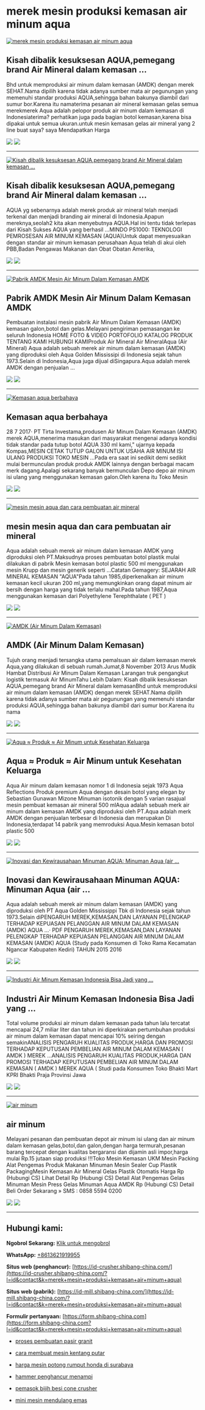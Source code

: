 # merek mesin produksi kemasan air minum aqua

<a href="https://swt.shibang-china.com/?l=id&img&k=merek+mesin+produksi+kemasan+air+minum+aqua" target="_blank">![merek mesin produksi kemasan air minum aqua](http://static.shibang-china.com/all-800x300/1529.jpg)</a>

## Kisah dibalik kesuksesan AQUA,pemegang brand Air Mineral dalam kemasan …
Bhd untuk memproduksi air minum dalam kemasan (AMDK) dengan merek SEHAT.Nama dipilih karena tidak adanya sumber mata air pegunungan yang memenuhi standar produksi AQUA,sehingga bahan bakunya diambil dari sumur bor.Karena itu namaterima pesanan air mineral kemasan gelas semua merekmerek Aqua adalah pelopor produk air minum dalam kemasan di Indonesiaterima? perhatikan juga pada bagian botol kemasan,karena bisa dipakai untuk semua ukuran.untuk mesin kemasan gelas air mineral yang 2 line buat saya? saya Mendapatkan Harga


<a href="https://whatsapp.shibangsoft.com/WhatsApp.php" target="_blank" title="WhatsApp">![](http://static.shibang-china.com/icon/whatsapp.png)</a> <a href="https://swt.shibang-china.com/?l=id&icon&k=merek+mesin+produksi+kemasan+air+minum+aqua" target="_blank">![](http://static.shibang-china.com/icon/chat-id.png)</a>

---

<a href="https://swt.shibang-china.com/?l=id&img&k=merek+mesin+produksi+kemasan+air+minum+aqua" target="_blank">![Kisah dibalik kesuksesan AQUA,pemegang brand Air Mineral dalam kemasan …](http://static.shibang-china.com/all-800x300/513.jpg)</a>

## Kisah dibalik kesuksesan AQUA,pemegang brand Air Mineral dalam kemasan …
AQUA yg sebenarnya adalah merek produk air mineral telah menjadi terkenal dan menjadi branding air mineral di Indonesia.Apapun mereknya,seolah2 kita akan menyebutnya AQUA.Hal ini tentu tidak terlepas dari Kisah Sukses AQUA yang berhasil …MINDO PS1000: TEKNOLOGI PEMROSESAN AIR MINUM KEMASAN (AQUA)Untuk dapat menyesuaikan dengan standar air minum kemasan perusahaan Aqua telah di akui oleh PBB,Badan Pengawas Makanan dan Obat Obatan Amerika,


<a href="https://whatsapp.shibangsoft.com/WhatsApp.php" target="_blank" title="WhatsApp">![](http://static.shibang-china.com/icon/whatsapp.png)</a> <a href="https://swt.shibang-china.com/?l=id&icon&k=merek+mesin+produksi+kemasan+air+minum+aqua" target="_blank">![](http://static.shibang-china.com/icon/chat-id.png)</a>

---

<a href="https://swt.shibang-china.com/?l=id&img&k=merek+mesin+produksi+kemasan+air+minum+aqua" target="_blank">![Pabrik AMDK Mesin Air Minum Dalam Kemasan AMDK](http://static.shibang-china.com/all-800x300/1181.jpg)</a>

## Pabrik AMDK Mesin Air Minum Dalam Kemasan AMDK
Pembuatan instalasi mesin pabrik Air Minum Dalam Kemasan (AMDK) kemasan galon,botol dan gelas.Melayani pengiriman pemasangan ke seluruh Indonesia HOME FOTO & VIDEO PORTOFOLIO KATALOG PRODUK TENTANG KAMI HUBUNGI KAMIProduk Air Mineral Air MineralAqua (Air Mineral) Aqua adalah sebuah merek air minum dalam kemasan (AMDK) yang diproduksi oleh Aqua Golden Mississipi di Indonesia sejak tahun 1973.Selain di Indonesia,Aqua juga dijual diSingapura.Aqua adalah merek AMDK dengan penjualan …


<a href="https://whatsapp.shibangsoft.com/WhatsApp.php" target="_blank" title="WhatsApp">![](http://static.shibang-china.com/icon/whatsapp.png)</a> <a href="https://swt.shibang-china.com/?l=id&icon&k=merek+mesin+produksi+kemasan+air+minum+aqua" target="_blank">![](http://static.shibang-china.com/icon/chat-id.png)</a>

---

<a href="https://swt.shibang-china.com/?l=id&img&k=merek+mesin+produksi+kemasan+air+minum+aqua" target="_blank">![Kemasan aqua berbahaya](http://static.shibang-china.com/all-800x300/32.jpg)</a>

## Kemasan aqua berbahaya
28 7 2017· PT Tirta Investama,produsen Air Minum Dalam Kemasan (AMDK) merek AQUA,menerima masukan dari masyarakat mengenai adanya kondisi tidak standar pada tutup botol AQUA 330 ml kami," ujarnya kepada Kompas,MESIN CETAK TUTUP GALON UNTUK USAHA AIR MINUM ISI ULANG PRODUKSI TOKO MESIN …Pada era saat ini sedikit demi sedikit mulai bermunculan produk produk AMDK lainnya dengan berbagai macam merk dagang.Apalagi sekarang banyak bermunculan Depo depo air minum isi ulang yang menggunakan kemasan galon.Oleh karena itu Toko Mesin


<a href="https://whatsapp.shibangsoft.com/WhatsApp.php" target="_blank" title="WhatsApp">![](http://static.shibang-china.com/icon/whatsapp.png)</a> <a href="https://swt.shibang-china.com/?l=id&icon&k=merek+mesin+produksi+kemasan+air+minum+aqua" target="_blank">![](http://static.shibang-china.com/icon/chat-id.png)</a>

---

<a href="https://swt.shibang-china.com/?l=id&img&k=merek+mesin+produksi+kemasan+air+minum+aqua" target="_blank">![mesin mesin aqua dan cara pembuatan air mineral](http://static.shibang-china.com/all-800x300/537.jpg)</a>

## mesin mesin aqua dan cara pembuatan air mineral
Aqua adalah sebuah merek air minum dalam kemasan AMDK yang diproduksi oleh PT.Maksudnya proses pembuatan botol plastik mulai dilakukan di pabrik Mesin kemasan botol plastic 500 ml menggunakan mesin Krupp dan mesin generik seperti …Catatan Gemagery: SEJARAH AIR MINERAL KEMASAN "AQUA"Pada tahun 1985,diperkenalkan air minum kemasan kecil ukuran 200 ml,yang memungkinkan orang dapat minum air bersih dengan harga yang tidak terlalu mahal.Pada tahun 1987,Aqua menggunakan kemasan dari Polyethylene Terephthalate ( PET )


<a href="https://whatsapp.shibangsoft.com/WhatsApp.php" target="_blank" title="WhatsApp">![](http://static.shibang-china.com/icon/whatsapp.png)</a> <a href="https://swt.shibang-china.com/?l=id&icon&k=merek+mesin+produksi+kemasan+air+minum+aqua" target="_blank">![](http://static.shibang-china.com/icon/chat-id.png)</a>

---

<a href="https://swt.shibang-china.com/?l=id&img&k=merek+mesin+produksi+kemasan+air+minum+aqua" target="_blank">![AMDK (Air Minum Dalam Kemasan)](http://static.shibang-china.com/all-800x300/1120.jpg)</a>

## AMDK (Air Minum Dalam Kemasan)
Tujuh orang menjadi tersangka utama pemalsuan air dalam kemasan merek Aqua,yang dilakukan di sebuah rumah.Jumat,8 November 2013 Arus Mudik Hambat Distribusi Air Minum Dalam Kemasan Larangan truk pengangkut logistik termasuk Air MinumTahu Lebih Dalam: Kisah dibalik kesuksesan AQUA,pemegang brand Air Mineral dalam kemasanBhd untuk memproduksi air minum dalam kemasan (AMDK) dengan merek SEHAT.Nama dipilih karena tidak adanya sumber mata air pegunungan yang memenuhi standar produksi AQUA,sehingga bahan bakunya diambil dari sumur bor.Karena itu nama


<a href="https://whatsapp.shibangsoft.com/WhatsApp.php" target="_blank" title="WhatsApp">![](http://static.shibang-china.com/icon/whatsapp.png)</a> <a href="https://swt.shibang-china.com/?l=id&icon&k=merek+mesin+produksi+kemasan+air+minum+aqua" target="_blank">![](http://static.shibang-china.com/icon/chat-id.png)</a>

---

<a href="https://swt.shibang-china.com/?l=id&img&k=merek+mesin+produksi+kemasan+air+minum+aqua" target="_blank">![Aqua ≈ Produk ≈ Air Minum untuk Kesehatan Keluarga](http://static.shibang-china.com/all-800x300/861.jpg)</a>

## Aqua ≈ Produk ≈ Air Minum untuk Kesehatan Keluarga
Aqua Air minum dalam kemasan nomor 1 di Indonesia sejak 1973 Aqua Reflections Produk premium Aqua dengan desain botol yang elegan by Sebastian Gunawan Mizone Minuman isotonik dengan 5 varian rasajual mesin pembuat kemasan air mineral 500 mlAqua adalah sebuah merk air minum dalam kemasan AMDK yang diproduksi oleh PT.Aqua adalah merk AMDK dengan penjualan terbesar di Indonesia dan merupakan Di Indonesia,terdapat 14 pabrik yang memroduksi Aqua.Mesin kemasan botol plastic 500


<a href="https://whatsapp.shibangsoft.com/WhatsApp.php" target="_blank" title="WhatsApp">![](http://static.shibang-china.com/icon/whatsapp.png)</a> <a href="https://swt.shibang-china.com/?l=id&icon&k=merek+mesin+produksi+kemasan+air+minum+aqua" target="_blank">![](http://static.shibang-china.com/icon/chat-id.png)</a>

---

<a href="https://swt.shibang-china.com/?l=id&img&k=merek+mesin+produksi+kemasan+air+minum+aqua" target="_blank">![Inovasi dan Kewirausahaan Minuman AQUA: Minuman Aqua (air …](http://static.shibang-china.com/all-800x300/405.jpg)</a>

## Inovasi dan Kewirausahaan Minuman AQUA: Minuman Aqua (air …
Aqua adalah sebuah merek air minum dalam kemasan (AMDK) yang diproduksi oleh PT Aqua Golden Mississippi Tbk di Indonesia sejak tahun 1973.Selain diPENGARUH MEREK,KEMASAN,DAN LAYANAN PELENGKAP TERHADAP KEPUASAN PELANGGAN AIR MINUM DALAM KEMASAN (AMDK) AQUA …· PDF PENGARUH MEREK,KEMASAN,DAN LAYANAN PELENGKAP TERHADAP KEPUASAN PELANGGAN AIR MINUM DALAM KEMASAN (AMDK) AQUA (Study pada Konsumen di Toko Rama Kecamatan Ngancar Kabupaten Kediri) TAHUN 2015 2016


<a href="https://whatsapp.shibangsoft.com/WhatsApp.php" target="_blank" title="WhatsApp">![](http://static.shibang-china.com/icon/whatsapp.png)</a> <a href="https://swt.shibang-china.com/?l=id&icon&k=merek+mesin+produksi+kemasan+air+minum+aqua" target="_blank">![](http://static.shibang-china.com/icon/chat-id.png)</a>

---

<a href="https://swt.shibang-china.com/?l=id&img&k=merek+mesin+produksi+kemasan+air+minum+aqua" target="_blank">![Industri Air Minum Kemasan Indonesia Bisa Jadi yang …](http://static.shibang-china.com/all-800x300/1344.jpg)</a>

## Industri Air Minum Kemasan Indonesia Bisa Jadi yang …
Total volume produksi air minum dalam kemasan pada tahun lalu tercatat mencapai 24,7 miliar liter dan tahun ini diperkirakan pertumbuhan produksi air minum dalam kemasan dapat mencapai 10% seiring dengan semakinANALISIS PENGARUH KUALITAS PRODUK,HARGA DAN PROMOSI TERHADAP KEPUTUSAN PEMBELIAN AIR MINUM DALAM KEMASAN ( AMDK ) MEREK …ANALISIS PENGARUH KUALITAS PRODUK,HARGA DAN PROMOSI TERHADAP KEPUTUSAN PEMBELIAN AIR MINUM DALAM KEMASAN ( AMDK ) MEREK AQUA ( Studi pada Konsumen Toko Bhakti Mart KPRI Bhakti Praja Provinsi Jawa


<a href="https://whatsapp.shibangsoft.com/WhatsApp.php" target="_blank" title="WhatsApp">![](http://static.shibang-china.com/icon/whatsapp.png)</a> <a href="https://swt.shibang-china.com/?l=id&icon&k=merek+mesin+produksi+kemasan+air+minum+aqua" target="_blank">![](http://static.shibang-china.com/icon/chat-id.png)</a>

---

<a href="https://swt.shibang-china.com/?l=id&img&k=merek+mesin+produksi+kemasan+air+minum+aqua" target="_blank">![air minum](http://static.shibang-china.com/all-800x300/233.jpg)</a>

## air minum
Melayani pesanan dan pembuatan depot air minum isi ulang dan air minum dalam kemasan gelas,botol,dan galon,dengan harga termurah,pesanan barang tercepat dengan kualitas bergaransi dan dijamin asli impor,harga mulai Rp.15 jutaan siap produksi !!!Toko Mesin Kemasan UKM Mesin Packing Alat Pengemas Produk Makanan Minuman Mesin Sealer Cup Plastik PackagingMesin Kemasan Air Mineral Gelas Plastik Otomatis Harga Rp (Hubungi CS) Lihat Detail Rp (Hubungi CS) Detail Alat Pengemas Gelas Minuman Mesin Press Gelas Minuman Aqua AMDK Rp (Hubungi CS) Detail Beli Order Sekarang » SMS : 0858 5594 0200


<a href="https://whatsapp.shibangsoft.com/WhatsApp.php" target="_blank" title="WhatsApp">![](http://static.shibang-china.com/icon/whatsapp.png)</a> <a href="https://swt.shibang-china.com/?l=id&icon&k=merek+mesin+produksi+kemasan+air+minum+aqua" target="_blank">![](http://static.shibang-china.com/icon/chat-id.png)</a>

---
## Hubungi kami:

**Ngobrol Sekarang:** [Klik untuk mengobrol](https://swt.shibang-china.com?l=id&contact&k=merek+mesin+produksi+kemasan+air+minum+aqua)

**WhatsApp:**  [+8613621919955](https://whatsapp.shibangsoft.com/WhatsApp.php)

**Situs web (penghancur):** [https://id-crusher.shibang-china.com/](https://id-crusher.shibang-china.com/?l=id&contact&k=merek+mesin+produksi+kemasan+air+minum+aqua)

**Situs web (pabrik):** [https://id-mill.shibang-china.com/](https://id-mill.shibang-china.com/?l=id&contact&k=merek+mesin+produksi+kemasan+air+minum+aqua)

**Formulir pertanyaan:** [https://form.shibang-china.com](https://form.shibang-china.com?l=id&contact&k=merek+mesin+produksi+kemasan+air+minum+aqua)

* [proses pembuatan pasir granit](../19/proses%20pembuatan%20pasir%20granit.md)

* [cara membuat mesin kentang putar](../27/cara%20membuat%20mesin%20kentang%20putar.md)

* [harga mesin potong rumput honda di surabaya](../25/harga%20mesin%20potong%20rumput%20honda%20di%20surabaya.md)

* [hammer penghancur menampi](../27/hammer%20penghancur%20menampi.md)

* [pemasok bijih besi cone crusher](../17/pemasok%20bijih%20besi%20cone%20crusher.md)

* [mini mesin mendulang emas](../22/mini%20mesin%20mendulang%20emas.md)